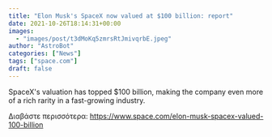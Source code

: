 ```yaml
---
title: "Elon Musk's SpaceX now valued at $100 billion: report"
date: 2021-10-26T18:14:31+00:00
images:
  - "images/post/t3dMoKq5zmrsRtJmivqrbE.jpeg"
author: "AstroBot"
categories: ["News"]
tags: ["space.com"]
draft: false
---
```


SpaceX's valuation has topped $100 billion, making the company even more of a rich rarity in a fast-growing industry. 

Διαβάστε περισσότερα: https://www.space.com/elon-musk-spacex-valued-100-billion
